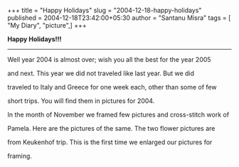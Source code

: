 +++
title = "Happy Holidays"
slug = "2004-12-18-happy-holidays"
published = 2004-12-18T23:42:00+05:30
author = "Santanu Misra"
tags = [ "My Diary", "picture",]
+++




  



  



**Happy Holidays!!!**

---------------------



Well year 2004 is almost over; wish you all the best for the year 2005

and next. This year we did not traveled like last year. But we did

traveled to Italy and Greece for one week each, other than some of few

short trips. You will find them in pictures for 2004.



In the month of November we framed few pictures and cross-stitch work of

Pamela. Here are the pictures of the same. The two flower pictures are

from Keukenhof trip. This is the first time we enlarged our pictures for

framing.
